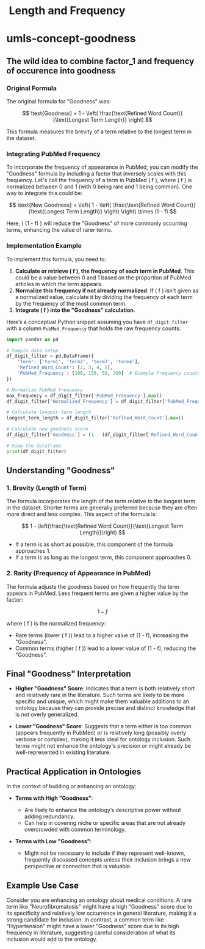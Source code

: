 #  Length and Frequency
# umls-concept-goodness

## The wild idea to combine factor_1 and frequency of occurence into goodness

### Original Formula
The original formula for "Goodness" was:

$$
\text{Goodness} = 1 - \left( \frac{\text{Refined Word Count}}{\text{Longest Term Length}} \right)
$$

This formula measures the brevity of a term relative to the longest term in the dataset.

### Integrating PubMed Frequency
To incorporate the frequency of appearance in PubMed, you can modify the "Goodness" formula by including a factor that inversely scales with this frequency. Let's call the frequency of a term in PubMed \( f \), where \( f \) is normalized between 0 and 1 (with 0 being rare and 1 being common). One way to integrate this could be:

$$
\text{New Goodness} = \left( 1 - \left( \frac{\text{Refined Word Count}}{\text{Longest Term Length}} \right) \right) \times (1 - f)
$$

Here, \( (1 - f) \) will reduce the "Goodness" of more commonly occurring terms, enhancing the value of rarer terms.

### Implementation Example
To implement this formula, you need to:
1. **Calculate or retrieve \( f \), the frequency of each term in PubMed**. This could be a value between 0 and 1 based on the proportion of PubMed articles in which the term appears.
2. **Normalize this frequency if not already normalized**. If \( f \) isn't given as a normalized value, calculate it by dividing the frequency of each term by the frequency of the most common term.
3. **Integrate \( f \) into the "Goodness" calculation**.

Here’s a conceptual Python snippet assuming you have `df_digit_filter` with a column `PubMed_Frequency` that holds the raw frequency counts:
```python
import pandas as pd

# Sample data setup
df_digit_filter = pd.DataFrame({
    'Term': ['term1', 'term2', 'term3', 'term4'],
    'Refined_Word_Count': [2, 3, 4, 5],
    'PubMed_Frequency': [100, 150, 50, 300]  # Example frequency counts
})

# Normalize PubMed frequency
max_frequency = df_digit_filter['PubMed_Frequency'].max()
df_digit_filter['Normalized_Frequency'] = df_digit_filter['PubMed_Frequency'] / max_frequency

# Calculate longest term length
longest_term_length = df_digit_filter['Refined_Word_Count'].max()

# Calculate new goodness score
df_digit_filter['Goodness'] = (1 - (df_digit_filter['Refined_Word_Count'] / longest_term_length)) * (1 - df_digit_filter['Normalized_Frequency'])

# View the dataframe
print(df_digit_filter)
```


## Understanding "Goodness"

### 1. Brevity (Length of Term)
The formula incorporates the length of the term relative to the longest term in the dataset. Shorter terms are generally preferred because they are often more direct and less complex. This aspect of the formula is:

$$
1 - \left(\frac{\text{Refined Word Count}}{\text{Longest Term Length}}\right)
$$

- If a term is as short as possible, this component of the formula approaches 1.
- If a term is as long as the longest term, this component approaches 0.

### 2. Rarity (Frequency of Appearance in PubMed)
The formula adjusts the goodness based on how frequently the term appears in PubMed. Less frequent terms are given a higher value by the factor:

$$
1 - f
$$

where \( f \) is the normalized frequency:
- Rare terms (lower \( f \)) lead to a higher value of \(1 - f\), increasing the "Goodness".
- Common terms (higher \( f \)) lead to a lower value of \(1 - f\), reducing the "Goodness".

## Final "Goodness" Interpretation
- **Higher "Goodness" Score**: Indicates that a term is both relatively short and relatively rare in the literature. Such terms are likely to be more specific and unique, which might make them valuable additions to an ontology because they can provide precise and distinct knowledge that is not overly generalized.

- **Lower "Goodness" Score**: Suggests that a term either is too common (appears frequently in PubMed) or is relatively long (possibly overly verbose or complex), making it less ideal for ontology inclusion. Such terms might not enhance the ontology's precision or might already be well-represented in existing literature.

## Practical Application in Ontologies
In the context of building or enhancing an ontology:
- **Terms with High "Goodness"**:
  - Are likely to enhance the ontology’s descriptive power without adding redundancy.
  - Can help in covering niche or specific areas that are not already overcrowded with common terminology.

- **Terms with Low "Goodness"**:
  - Might not be necessary to include if they represent well-known, frequently discussed concepts unless their inclusion brings a new perspective or connection that is valuable.

## Example Use Case
Consider you are enhancing an ontology about medical conditions. A rare term like "Neurofibromatosis" might have a high "Goodness" score due to its specificity and relatively low occurrence in general literature, making it a strong candidate for inclusion. In contrast, a common term like "Hypertension" might have a lower "Goodness" score due to its high frequency in literature, suggesting careful consideration of what its inclusion would add to the ontology.



